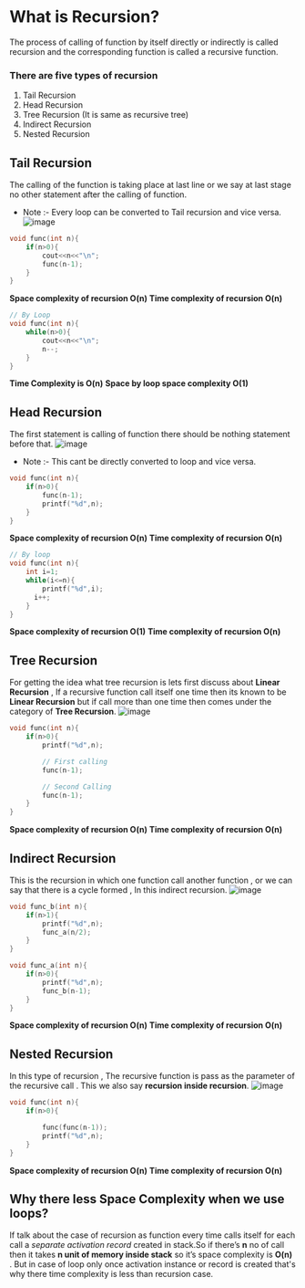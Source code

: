 # What is Recursion?

The process of calling of function by itself directly or indirectly is called recursion and the corresponding function is called a recursive function.

### There are five types of recursion

1. Tail Recursion
2. Head Recursion
3. Tree Recursion (It is same as recursive tree)
4. Indirect Recursion
5. Nested Recursion

## Tail Recursion

The calling of the function is taking place at last line or we say at last stage no other statement after the calling of function.

- Note :- Every loop can be converted to Tail recursion and vice versa.
  ![image](https://user-images.githubusercontent.com/86917304/173109627-c4e8f573-2082-4da9-9dc2-563c60be95cd.png)

```cpp
void func(int n){
    if(n>0){
        cout<<n<<"\n";
        func(n-1);
    }
}

```

**Space complexity of recursion O(n)**
**Time complexity of recursion O(n)**

```cpp
// By Loop
void func(int n){
    while(n>0){
        cout<<n<<"\n";
        n--;
    }
}


```

**Time Complexity is O(n)**
**Space by loop space complexity O(1)**

## Head Recursion

The first statement is calling of function there should be nothing statement before that.
![image](https://user-images.githubusercontent.com/86917304/173109699-364b033d-544d-4594-ad74-9e34a37a7e58.png)

- Note :- This cant be directly converted to loop and vice versa.

```cpp
void func(int n){
    if(n>0){
        func(n-1);
        printf("%d",n);
    }
}
```

**Space complexity of recursion O(n)**
**Time complexity of recursion O(n)**

```cpp
// By loop
void func(int n){
    int i=1;
    while(i<=n){
        printf("%d",i);
      i++;
    }
}
```

**Space complexity of recursion O(1)**
**Time complexity of recursion O(n)**

## Tree Recursion

For getting the idea what tree recursion is lets first discuss about **Linear Recursion** , If a recursive function call itself one time then its known to be **Linear Recursion** but if call more than one time then comes under the category of **Tree Recursion**.
![image](https://user-images.githubusercontent.com/86917304/173109721-414b545b-63d7-4a11-b063-1a4fd9ad6b99.png)

```cpp
void func(int n){
    if(n>0){
        printf("%d",n);

        // First calling
        func(n-1);

        // Second Calling
        func(n-1);
    }
}

```

**Space complexity of recursion O(n)**
**Time complexity of recursion O(n)**

## Indirect Recursion

This is the recursion in which one function call another function , or we can say that there is a cycle formed , In this indirect recursion.
![image](https://user-images.githubusercontent.com/86917304/173109737-5d615dcd-1eff-492b-92a0-44c4208acbc1.png)

```cpp
void func_b(int n){
    if(n>1){
        printf("%d",n);
        func_a(n/2);
    }
}

void func_a(int n){
    if(n>0){
        printf("%d",n);
        func_b(n-1);
    }
}
```

**Space complexity of recursion O(n)**
**Time complexity of recursion O(n)**

## Nested Recursion

In this type of recursion , The recursive function is pass as the parameter of the recursive call . This we also say **recursion inside recursion**.
![image](https://user-images.githubusercontent.com/86917304/173109753-3ee5db3a-6f7d-4fd4-a431-ee042696fa0c.png)

```cpp
void func(int n){
    if(n>0){

        func(func(n-1));
        printf("%d",n);
    }
}
```

**Space complexity of recursion O(n)**
**Time complexity of recursion O(n)**

## Why there less Space Complexity when we use loops?

If talk about the case of recursion as function every time calls itself for each call a _separate activation record_ created in stack.So if there’s **n** no of call then it takes **n unit of memory inside stack** so it’s space complexity is **O(n)** . But in case of loop only once activation instance or record is created that's why there time complexity is less than recursion case.
